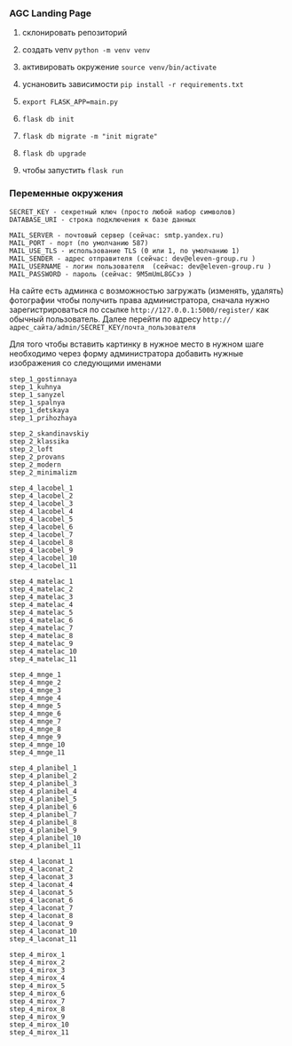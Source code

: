 ### AGC Landing Page

1. склонировать репозиторий
2. создать venv `python -m venv venv`
3. активировать окружение `source venv/bin/activate`
4. уснановить зависимости `pip install -r requirements.txt`

5. `export FLASK_APP=main.py`
6. `flask db init`
7. `flask db migrate -m "init migrate"`
8. `flask db upgrade`
9. чтобы запустить `flask run` 


### Переменные окружения

```
SECRET_KEY - секретный ключ (просто любой набор символов)
DATABASE_URI - строка подключения к базе данных

MAIL_SERVER - почтовый сервер (сейчас: smtp.yandex.ru)
MAIL_PORT - порт (по умолчанию 587)
MAIL_USE_TLS - использование TLS (0 или 1, по умолчанию 1)
MAIL_SENDER - адрес отправителя (сейчас: dev@eleven-group.ru )
MAIL_USERNAME - логин пользователя  (сейчас: dev@eleven-group.ru )
MAIL_PASSWORD - пароль (сейчас: 9M5mUmL8GCээ )
```

На сайте есть админка с возможностью загружать (изменять, удалять) фотографии
чтобы получить права администратора, сначала нужно зарегистрироваться по ссылке `http://127.0.0.1:5000/register/`
как обычный пользователь.
Далее перейти по адресу `http://адрес_сайта/admin/SECRET_KEY/почта_пользователя` 

Для того чтобы вставить картинку в нужное место в нужном шаге необходимо через форму 
администратора добавить нужные изображения со следующими именами

```
step_1_gostinnaya
step_1_kuhnya
step_1_sanyzel
step_1_spalnya
step_1_detskaya
step_1_prihozhaya

step_2_skandinavskiy
step_2_klassika
step_2_loft
step_2_provans
step_2_modern
step_2_minimalizm

step_4_lacobel_1
step_4_lacobel_2
step_4_lacobel_3
step_4_lacobel_4
step_4_lacobel_5
step_4_lacobel_6
step_4_lacobel_7
step_4_lacobel_8
step_4_lacobel_9
step_4_lacobel_10
step_4_lacobel_11

step_4_matelac_1
step_4_matelac_2
step_4_matelac_3
step_4_matelac_4
step_4_matelac_5
step_4_matelac_6
step_4_matelac_7
step_4_matelac_8
step_4_matelac_9
step_4_matelac_10
step_4_matelac_11

step_4_mnge_1
step_4_mnge_2
step_4_mnge_3
step_4_mnge_4
step_4_mnge_5
step_4_mnge_6
step_4_mnge_7
step_4_mnge_8
step_4_mnge_9
step_4_mnge_10
step_4_mnge_11

step_4_planibel_1
step_4_planibel_2
step_4_planibel_3
step_4_planibel_4
step_4_planibel_5
step_4_planibel_6
step_4_planibel_7
step_4_planibel_8
step_4_planibel_9
step_4_planibel_10
step_4_planibel_11

step_4_laconat_1
step_4_laconat_2
step_4_laconat_3
step_4_laconat_4
step_4_laconat_5
step_4_laconat_6
step_4_laconat_7
step_4_laconat_8
step_4_laconat_9
step_4_laconat_10
step_4_laconat_11

step_4_mirox_1
step_4_mirox_2
step_4_mirox_3
step_4_mirox_4
step_4_mirox_5
step_4_mirox_6
step_4_mirox_7
step_4_mirox_8
step_4_mirox_9
step_4_mirox_10
step_4_mirox_11
```

